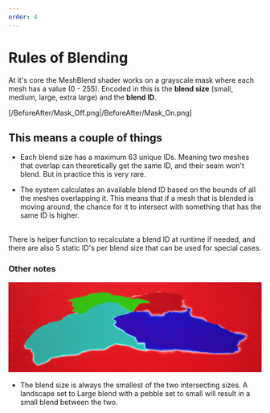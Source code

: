 ```yaml
---
order: 4
---
```


# Rules of Blending

At it's core the MeshBlend shader works on a grayscale mask where each mesh has a value (0 - 255). Encoded in this is the **blend size** (small, medium, large, extra large) and the **blend ID**.

[/BeforeAfter/Mask_Off.png|/BeforeAfter/Mask_On.png]

## This means a couple of things

- Each blend size has a maximum 63 unique IDs. Meaning two meshes that overlap can theoretically get the same ID, and their seam won't blend. But in practice this is very rare.

- The system calculates an available blend ID based on the bounds of all the meshes overlapping it. This means that if a mesh that is blended is moving around, the chance for it to intersect with something that has the same ID is higher.
<br>
There is helper function to recalculate a blend ID at runtime if needed, and there are also 5 static ID's per blend size that can be used for special cases.

### Other notes

![Different blend sizes in debug view](</Getting started/BlendSizes_Debug.png>)

- The blend size is always the smallest of the two intersecting sizes. A landscape set to Large blend with a pebble set to small will result in a small blend between the two.